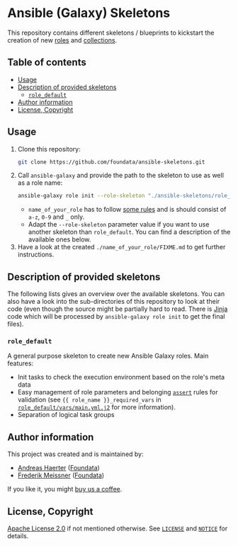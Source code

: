 # Ansible (Galaxy) Skeletons

This repository contains different skeletons / blueprints to kickstart the creation of new [roles](https://docs.ansible.com/ansible/latest/user_guide/playbooks_reuse_roles.html) and [collections](https://docs.ansible.com/ansible/devel/dev_guide/developing_collections.html).



## Table of contents

* [Usage](#usage)
* [Description of provided skeletons](#description-of-provided-skeletons)
  * [`role_default`](#role_default)
* [Author information](#author-information)
* [License, Copyright](#license-copyright)



## Usage

1. Clone this repository:
   ```sh
   git clone https://github.com/foundata/ansible-skeletons.git
   ```
2. Call `ansible-galaxy` and provide the path to the skeleton to use as well as a role name:
   ```sh
   ansible-galaxy role init --role-skeleton "./ansible-skeletons/role_default" "name_of_your_role"
   ```
   * `name_of_your_role` has to follow [some rules](https://galaxy.ansible.com/docs/contributing/creating_role.html#role-names) and is should consist of `a-z`, `0-9` and `_` only.
   * Adapt the `--role-skeleton` parameter value if you want to use another skeleton than `role_default`. You can find a description of the available ones below.
3. Have a look at the created `./name_of_your_role/FIXME.md` to get further instructions.



## Description of provided skeletons

The following lists gives an overview over the available skeletons. You can also have a look into the sub-directories of this repository to look at their code (even though the source might be partially hard to read. There is [Jinja](https://palletsprojects.com/p/jinja/) code which will be processed by `ansible-galaxy role init` to get the final files).



### `role_default`

A general purpose skeleton to create new Ansible Galaxy roles. Main features:

* Init tasks to check the execution environment based on the role's meta data
* Easy management of role parameters and belonging [`assert`](https://docs.ansible.com/ansible/latest/collections/ansible/builtin/assert_module.html) rules for validation (see `{{ role_name }}_required_vars` in [`role_default/vars/main.yml.j2`](./role_default/vars/main.yml.j2) for more information).
* Separation of logical task groups



## Author information

This project was created and is maintained by:

* [Andreas Haerter](https://andreashaerter.com/) ([Foundata](https://foundata.com/))
* [Frederik Meissner](https://meissner.im/) ([Foundata](https://foundata.com/))

If you like it, you might [buy us a coffee](https://buy-me-a.coffee/ansible-skeletons/).



## License, Copyright

[Apache License 2.0](http://www.apache.org/licenses/LICENSE-2.0) if not mentioned otherwise. See [`LICENSE`](./LICENSE) and [`NOTICE`](./NOTICE) for details.
